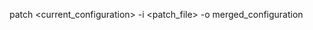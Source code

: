 <!-- post: custom-config_note -->


patch &lt;current_configuration&gt; -i &lt;patch_file&gt; -o merged_configuration
